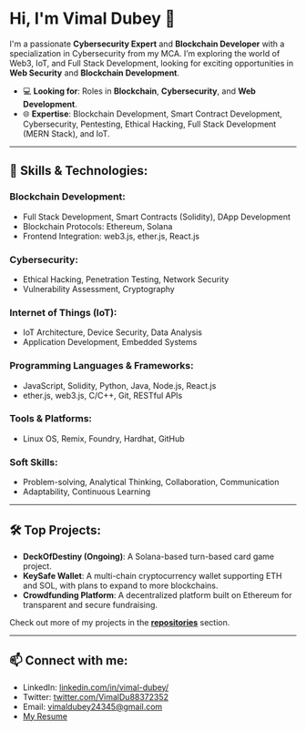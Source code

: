 # Hi, I'm Vimal Dubey 👋

I'm a passionate **Cybersecurity Expert** and **Blockchain Developer** with a specialization in Cybersecurity from my MCA. I’m exploring the world of Web3, IoT, and Full Stack Development, looking for exciting opportunities in **Web Security** and **Blockchain Development**.

- 💻 **Looking for**: Roles in **Blockchain**, **Cybersecurity**, and **Web Development**.
- 🌐 **Expertise**: Blockchain Development, Smart Contract Development, Cybersecurity, Pentesting, Ethical Hacking, Full Stack Development (MERN Stack), and IoT.

---

## 🔧 **Skills & Technologies**:

### **Blockchain Development**:
- Full Stack Development, Smart Contracts (Solidity), DApp Development
- Blockchain Protocols: Ethereum, Solana
- Frontend Integration: web3.js, ether.js, React.js

### **Cybersecurity**:
- Ethical Hacking, Penetration Testing, Network Security
- Vulnerability Assessment, Cryptography

### **Internet of Things (IoT)**:
- IoT Architecture, Device Security, Data Analysis
- Application Development, Embedded Systems

### **Programming Languages & Frameworks**:
- JavaScript, Solidity, Python, Java, Node.js, React.js
- ether.js, web3.js, C/C++, Git, RESTful APIs

### **Tools & Platforms**:
- Linux OS, Remix, Foundry, Hardhat, GitHub

### **Soft Skills**:
- Problem-solving, Analytical Thinking, Collaboration, Communication
- Adaptability, Continuous Learning

---

## 🛠️ **Top Projects**:
-  **DeckOfDestiny (Ongoing)**: A Solana-based turn-based card game project.
-  **KeySafe Wallet**: A multi-chain cryptocurrency wallet supporting ETH and SOL, with plans to expand to more blockchains.
-  **Crowdfunding Platform**: A decentralized platform built on Ethereum for transparent and secure fundraising.

Check out more of my projects in the **[repositories](https://github.com/Vimal-Dubey)** section.

---

## 📫 **Connect with me**:
- LinkedIn: [linkedin.com/in/vimal-dubey/](https://www.linkedin.com/in/vimal-dubey/)
- Twitter: [twitter.com/VimalDu88372352](https://twitter.com/VimalDu88372352)
- Email: [vimaldubey24345@gmail.com](mailto:vimaldubey24345@gmail.com)
- [My Resume](https://docs.google.com/document/d/1ejakh90U35_nQ9l5oCqadDEd64vIQayFEYV2b_SX4PQ/edit?usp=sharing)
